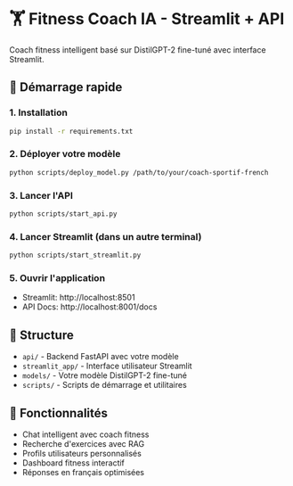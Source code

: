 # 🏋️ Fitness Coach IA - Streamlit + API

Coach fitness intelligent basé sur DistilGPT-2 fine-tuné avec interface Streamlit.

## 🚀 Démarrage rapide

### 1. Installation
```bash
pip install -r requirements.txt
```

### 2. Déployer votre modèle
```bash
python scripts/deploy_model.py /path/to/your/coach-sportif-french
```

### 3. Lancer l'API
```bash
python scripts/start_api.py
```

### 4. Lancer Streamlit (dans un autre terminal)
```bash
python scripts/start_streamlit.py
```

### 5. Ouvrir l'application
- Streamlit: http://localhost:8501
- API Docs: http://localhost:8001/docs

## 📁 Structure

- `api/` - Backend FastAPI avec votre modèle
- `streamlit_app/` - Interface utilisateur Streamlit  
- `models/` - Votre modèle DistilGPT-2 fine-tuné
- `scripts/` - Scripts de démarrage et utilitaires

## 🎯 Fonctionnalités

- Chat intelligent avec coach fitness
- Recherche d'exercices avec RAG
- Profils utilisateurs personnalisés
- Dashboard fitness interactif
- Réponses en français optimisées
